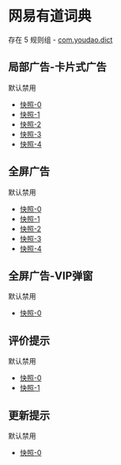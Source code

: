 # 网易有道词典

存在 5 规则组 - [com.youdao.dict](/src/apps/com.youdao.dict.ts)

## 局部广告-卡片式广告

默认禁用

- [快照-0](https://i.gkd.li/import/12668574)
- [快照-1](https://i.gkd.li/import/13800055)
- [快照-2](https://i.gkd.li/import/12668583)
- [快照-3](https://i.gkd.li/import/13800056)
- [快照-4](https://i.gkd.li/import/14009705)

## 全屏广告

默认禁用

- [快照-0](https://i.gkd.li/import/12893419)
- [快照-1](https://i.gkd.li/import/13263801)
- [快照-2](https://i.gkd.li/import/12893450)
- [快照-3](https://i.gkd.li/import/13931202)
- [快照-4](https://i.gkd.li/import/14064647)

## 全屏广告-VIP弹窗

默认禁用

- [快照-0](https://i.gkd.li/import/13263706)

## 评价提示

默认禁用

- [快照-0](https://i.gkd.li/import/13540941)
- [快照-1](https://i.gkd.li/import/14256301)

## 更新提示

默认禁用

- [快照-0](https://i.gkd.li/import/13627912)
